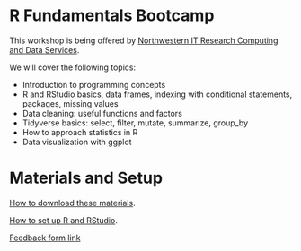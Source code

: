 # R Fundamentals Bootcamp

This workshop is being offered by [Northwestern IT Research Computing and Data Services](https://www.it.northwestern.edu/departments/it-services-support/research/).

We will cover the following topics:
* Introduction to programming concepts
* R and RStudio basics, data frames, indexing with conditional statements, packages, missing values
* Data cleaning: useful functions and factors
* Tidyverse basics: select, filter, mutate, summarize, group_by
* How to approach statistics in R
* Data visualization with ggplot

# Materials and Setup

[How to download these materials](https://sites.northwestern.edu/researchcomputing/resources/downloading-from-github/).

[How to set up R and RStudio](https://sites.northwestern.edu/researchcomputing/resources/r-and-rstudio/).

[Feedback form link](https://forms.office.com/Pages/ResponsePage.aspx?id=YdN2fXeCCEekd2ToNmzRvLyGHvv_LeNJmg-cYyReiKxURTZXQ0RUTFQ4VzkxRzZXSFlLRkpYQUE2WC4u)
